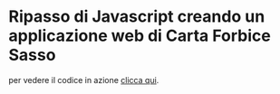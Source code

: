 # Ripasso di Javascript creando un applicazione web di Carta Forbice Sasso

per vedere il codice in azione [clicca qui](https://marcodevito.github.io/Ripasso_Js_03_CartaForbiceSasso_Dom/). 